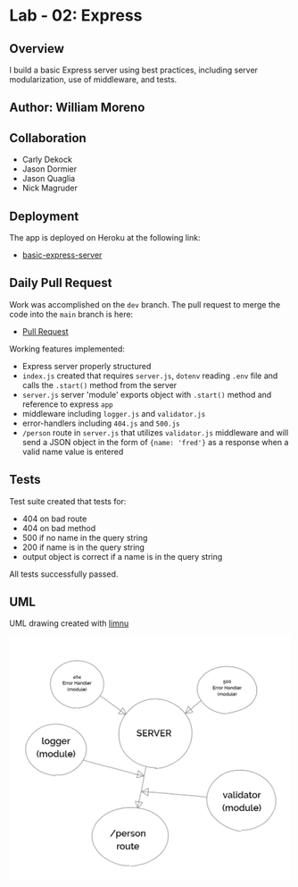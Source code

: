 # Lab - 02: Express

## Overview

I build a basic Express server using best practices, including server modularization, use of middleware, and tests.

## Author: William Moreno

## Collaboration

- Carly Dekock
- Jason Dormier
- Jason Quaglia
- Nick Magruder

## Deployment

The app is deployed on Heroku at the following link:

- [basic-express-server](https://wmoreno-basic-express-server.herokuapp.com/)

## Daily Pull Request

Work was accomplished on the `dev` branch. The pull request to merge the code into the `main` branch is here:

- [Pull Request]()

Working features implemented:
- Express server properly structured
- `index.js` created that requires `server.js`, `dotenv` reading `.env` file and calls the `.start()` method from the server
- `server.js` server 'module' exports object with `.start()` method and reference to express `app`
- middleware including `logger.js` and `validator.js`
- error-handlers including `404.js` and `500.js`
- `/person` route in `server.js` that utilizes `validator.js` middleware and will send a JSON object in the form of `{name: 'fred'}` as a response when a valid name value is entered

## Tests

Test suite created that tests for:
  - 404 on bad route
  - 404 on bad method
  - 500 if no name in the query string
  - 200 if name is in the query string
  - output object is correct if a name is in the query string

All tests successfully passed.

## UML

UML drawing created with [limnu](https://limnu.com/)

![UML Diagram](./assets/uml.PNG)
